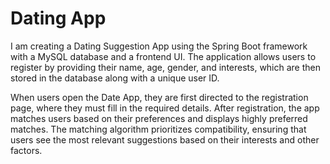 <h1>Dating App</h1>

I am creating a Dating Suggestion App using the Spring Boot framework with a MySQL database and a frontend UI. The application allows users to register by providing their name, age, gender, and interests, which are then stored in the database along with a unique user ID.

When users open the Date App, they are first directed to the registration page, where they must fill in the required details. After registration, the app matches users based on their preferences and displays highly preferred matches. The matching algorithm prioritizes compatibility, ensuring that users see the most relevant suggestions based on their interests and other factors.
